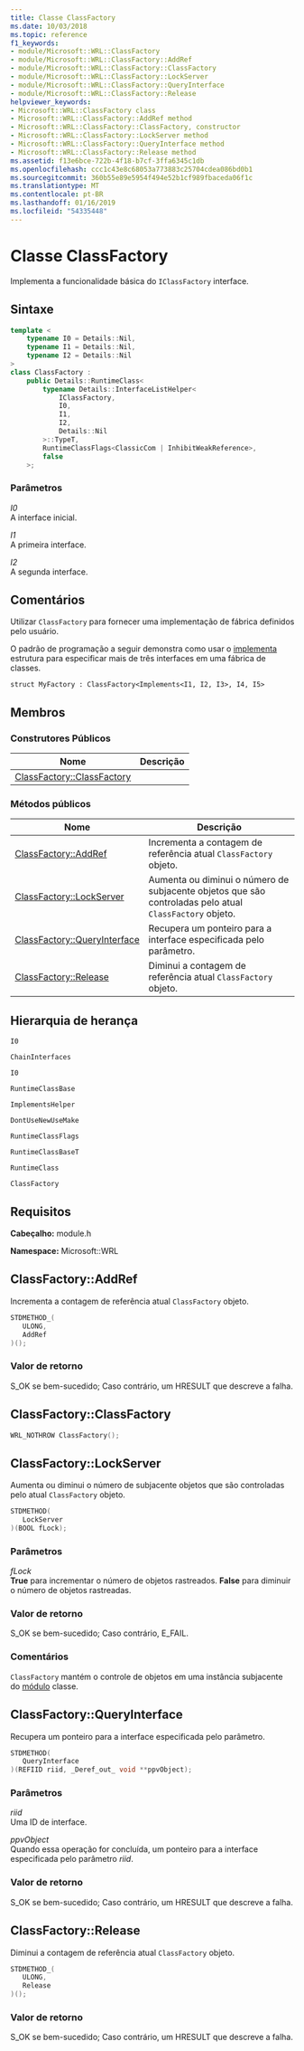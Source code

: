 ```yaml
---
title: Classe ClassFactory
ms.date: 10/03/2018
ms.topic: reference
f1_keywords:
- module/Microsoft::WRL::ClassFactory
- module/Microsoft::WRL::ClassFactory::AddRef
- module/Microsoft::WRL::ClassFactory::ClassFactory
- module/Microsoft::WRL::ClassFactory::LockServer
- module/Microsoft::WRL::ClassFactory::QueryInterface
- module/Microsoft::WRL::ClassFactory::Release
helpviewer_keywords:
- Microsoft::WRL::ClassFactory class
- Microsoft::WRL::ClassFactory::AddRef method
- Microsoft::WRL::ClassFactory::ClassFactory, constructor
- Microsoft::WRL::ClassFactory::LockServer method
- Microsoft::WRL::ClassFactory::QueryInterface method
- Microsoft::WRL::ClassFactory::Release method
ms.assetid: f13e6bce-722b-4f18-b7cf-3ffa6345c1db
ms.openlocfilehash: ccc1c43e8c68053a773883c25704cdea086bd0b1
ms.sourcegitcommit: 360b55e89e5954f494e52b1cf989fbaceda06f1c
ms.translationtype: MT
ms.contentlocale: pt-BR
ms.lasthandoff: 01/16/2019
ms.locfileid: "54335448"
---
```

# <a name="classfactory-class"></a>Classe ClassFactory

Implementa a funcionalidade básica do `IClassFactory` interface.

## <a name="syntax"></a>Sintaxe

```cpp
template <
    typename I0 = Details::Nil,
    typename I1 = Details::Nil,
    typename I2 = Details::Nil
>
class ClassFactory :
    public Details::RuntimeClass<
        typename Details::InterfaceListHelper<
            IClassFactory,
            I0,
            I1,
            I2,
            Details::Nil
        >::TypeT,
        RuntimeClassFlags<ClassicCom | InhibitWeakReference>,
        false
    >;
```

### <a name="parameters"></a>Parâmetros

*I0*<br/>
A interface inicial.

*I1*<br/>
A primeira interface.

*I2*<br/>
A segunda interface.

## <a name="remarks"></a>Comentários

Utilizar `ClassFactory` para fornecer uma implementação de fábrica definidos pelo usuário.

O padrão de programação a seguir demonstra como usar o [implementa](implements-structure.md) estrutura para especificar mais de três interfaces em uma fábrica de classes.

`struct MyFactory : ClassFactory<Implements<I1, I2, I3>, I4, I5>`

## <a name="members"></a>Membros

### <a name="public-constructors"></a>Construtores Públicos

Nome                                        | Descrição
------------------------------------------- | -----------
[ClassFactory::ClassFactory](#classfactory) |

### <a name="public-methods"></a>Métodos públicos

Nome                                            | Descrição
----------------------------------------------- | ----------------------------------------------------------------------------------------------------------------
[ClassFactory::AddRef](#addref)                 | Incrementa a contagem de referência atual `ClassFactory` objeto.
[ClassFactory::LockServer](#lockserver)         | Aumenta ou diminui o número de subjacente objetos que são controladas pelo atual `ClassFactory` objeto.
[ClassFactory::QueryInterface](#queryinterface) | Recupera um ponteiro para a interface especificada pelo parâmetro.
[ClassFactory::Release](#release)               | Diminui a contagem de referência atual `ClassFactory` objeto.

## <a name="inheritance-hierarchy"></a>Hierarquia de herança

`I0`

`ChainInterfaces`

`I0`

`RuntimeClassBase`

`ImplementsHelper`

`DontUseNewUseMake`

`RuntimeClassFlags`

`RuntimeClassBaseT`

`RuntimeClass`

`ClassFactory`

## <a name="requirements"></a>Requisitos

**Cabeçalho:** module.h

**Namespace:** Microsoft::WRL

## <a name="addref"></a>ClassFactory::AddRef

Incrementa a contagem de referência atual `ClassFactory` objeto.

```cpp
STDMETHOD_(
   ULONG,
   AddRef
)();
```

### <a name="return-value"></a>Valor de retorno

S_OK se bem-sucedido; Caso contrário, um HRESULT que descreve a falha.

## <a name="classfactory"></a>ClassFactory::ClassFactory

```cpp
WRL_NOTHROW ClassFactory();
```

## <a name="lockserver"></a>ClassFactory::LockServer

Aumenta ou diminui o número de subjacente objetos que são controladas pelo atual `ClassFactory` objeto.

```cpp
STDMETHOD(
   LockServer
)(BOOL fLock);
```

### <a name="parameters"></a>Parâmetros

*fLock*<br/>
**True** para incrementar o número de objetos rastreados. **False** para diminuir o número de objetos rastreadas.

### <a name="return-value"></a>Valor de retorno

S_OK se bem-sucedido; Caso contrário, E_FAIL.

### <a name="remarks"></a>Comentários

`ClassFactory` mantém o controle de objetos em uma instância subjacente do [módulo](module-class.md) classe.

## <a name="queryinterface"></a>ClassFactory::QueryInterface

Recupera um ponteiro para a interface especificada pelo parâmetro.

```cpp
STDMETHOD(
   QueryInterface
)(REFIID riid, _Deref_out_ void **ppvObject);
```

### <a name="parameters"></a>Parâmetros

*riid*<br/>
Uma ID de interface.

*ppvObject*<br/>
Quando essa operação for concluída, um ponteiro para a interface especificada pelo parâmetro *riid*.

### <a name="return-value"></a>Valor de retorno

S_OK se bem-sucedido; Caso contrário, um HRESULT que descreve a falha.

## <a name="release"></a>ClassFactory::Release

Diminui a contagem de referência atual `ClassFactory` objeto.

```cpp
STDMETHOD_(
   ULONG,
   Release
)();
```

### <a name="return-value"></a>Valor de retorno

S_OK se bem-sucedido; Caso contrário, um HRESULT que descreve a falha.
